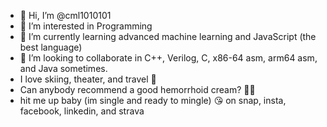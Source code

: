 - 👋 Hi, I’m @cml1010101
- 👀 I’m interested in Programming
- 🌱 I’m currently learning advanced machine learning and JavaScript (the best language) 
- 💞️ I’m looking to collaborate in C++, Verilog, C, x86-64 asm, arm64 asm, and Java sometimes.
- I love skiing, theater, and travel 🥰
- Can anybody recommend a good hemorrhoid cream? 🤮🤤
- hit me up baby (im single and ready to mingle) 😘 on snap, insta, facebook, linkedin, and strava


<!---
YOUVE BEEN PWNED HAHAHAHAHA
     - Olin
cml1010101/cml1010101 is a ✨ special ✨ repository because its `README.md` (this file) appears on your GitHub profile.
You can click the Preview link to take a look at your changes.
--->
